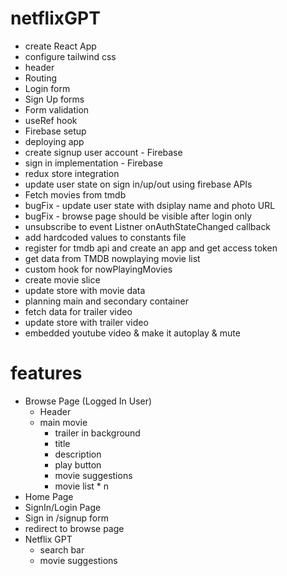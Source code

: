 # netflixGPT

- create React App
- configure tailwind css
- header
- Routing
- Login form
- Sign Up forms
- Form validation
- useRef hook
- Firebase setup
- deploying app
- create signup user account - Firebase
- sign in implementation - Firebase
- redux store integration
- update user state on sign in/up/out using firebase APIs
- Fetch movies from tmdb
- bugFix - update user state with dsiplay name and photo URL
- bugFix - browse page should be visible after login only
- unsubscribe to event Listner onAuthStateChanged callback
- add hardcoded values to constants file
- register for tmdb api and create an app and get access token
- get data from TMDB nowplaying movie list
- custom hook for nowPlayingMovies
- create movie slice
- update store with movie data
- planning main and secondary container
- fetch data for trailer video
- update store with trailer video
- embedded youtube video & make it autoplay & mute

# features

- Browse Page (Logged In User)
  - Header
  - main movie
    - trailer in background
    - title
    - description
    - play button
    - movie suggestions
    - movie list \* n
- Home Page
- SignIn/Login Page
- Sign in /signup form
- redirect to browse page
- Netflix GPT
  - search bar
  - movie suggestions
